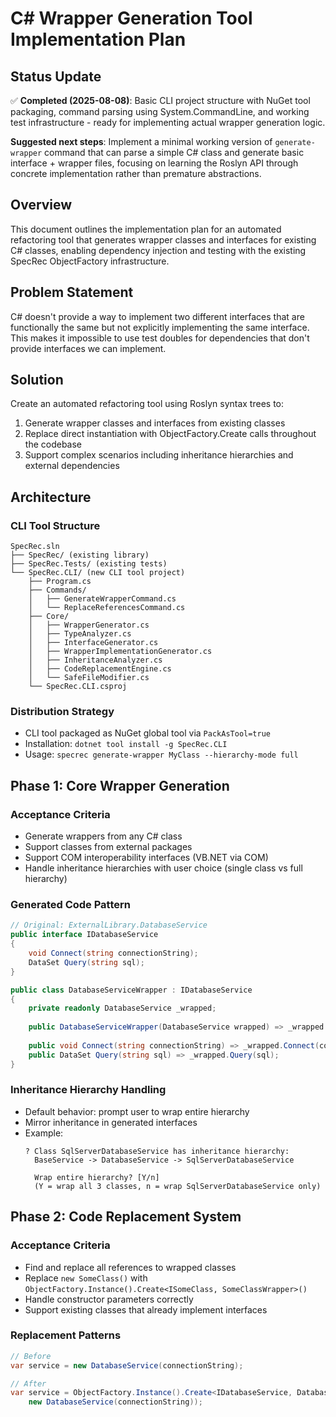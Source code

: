 # C# Wrapper Generation Tool Implementation Plan

## Status Update

✅ **Completed (2025-08-08)**: Basic CLI project structure with NuGet tool packaging, command parsing using System.CommandLine, and working test infrastructure - ready for implementing actual wrapper generation logic.

**Suggested next steps**: Implement a minimal working version of `generate-wrapper` command that can parse a simple C# class and generate basic interface + wrapper files, focusing on learning the Roslyn API through concrete implementation rather than premature abstractions.

## Overview

This document outlines the implementation plan for an automated refactoring tool that generates wrapper classes and interfaces for existing C# classes, enabling dependency injection and testing with the existing SpecRec ObjectFactory infrastructure.

## Problem Statement

C# doesn't provide a way to implement two different interfaces that are functionally the same but not explicitly implementing the same interface. This makes it impossible to use test doubles for dependencies that don't provide interfaces we can implement.

## Solution

Create an automated refactoring tool using Roslyn syntax trees to:
1. Generate wrapper classes and interfaces from existing classes
2. Replace direct instantiation with ObjectFactory.Create calls throughout the codebase
3. Support complex scenarios including inheritance hierarchies and external dependencies

## Architecture

### CLI Tool Structure
```
SpecRec.sln
├── SpecRec/ (existing library)
├── SpecRec.Tests/ (existing tests)  
└── SpecRec.CLI/ (new CLI tool project)
    ├── Program.cs
    ├── Commands/
    │   ├── GenerateWrapperCommand.cs
    │   └── ReplaceReferencesCommand.cs
    ├── Core/
    │   ├── WrapperGenerator.cs
    │   ├── TypeAnalyzer.cs
    │   ├── InterfaceGenerator.cs
    │   ├── WrapperImplementationGenerator.cs
    │   ├── InheritanceAnalyzer.cs
    │   ├── CodeReplacementEngine.cs
    │   └── SafeFileModifier.cs
    └── SpecRec.CLI.csproj
```

### Distribution Strategy
- CLI tool packaged as NuGet global tool via `PackAsTool=true`
- Installation: `dotnet tool install -g SpecRec.CLI`
- Usage: `specrec generate-wrapper MyClass --hierarchy-mode full`

## Phase 1: Core Wrapper Generation

### Acceptance Criteria
- Generate wrappers from any C# class
- Support classes from external packages
- Support COM interoperability interfaces (VB.NET via COM)
- Handle inheritance hierarchies with user choice (single class vs full hierarchy)

### Generated Code Pattern
```csharp
// Original: ExternalLibrary.DatabaseService
public interface IDatabaseService
{
    void Connect(string connectionString);
    DataSet Query(string sql);
}

public class DatabaseServiceWrapper : IDatabaseService  
{
    private readonly DatabaseService _wrapped;
    
    public DatabaseServiceWrapper(DatabaseService wrapped) => _wrapped = wrapped;
    
    public void Connect(string connectionString) => _wrapped.Connect(connectionString);
    public DataSet Query(string sql) => _wrapped.Query(sql);
}
```

### Inheritance Hierarchy Handling
- Default behavior: prompt user to wrap entire hierarchy
- Mirror inheritance in generated interfaces
- Example:
  ```
  ? Class SqlServerDatabaseService has inheritance hierarchy:
    BaseService -> DatabaseService -> SqlServerDatabaseService
    
    Wrap entire hierarchy? [Y/n] 
    (Y = wrap all 3 classes, n = wrap SqlServerDatabaseService only)
  ```

## Phase 2: Code Replacement System

### Acceptance Criteria
- Find and replace all references to wrapped classes
- Replace `new SomeClass()` with `ObjectFactory.Instance().Create<ISomeClass, SomeClassWrapper>()`
- Handle constructor parameters correctly
- Support existing classes that already implement interfaces

### Replacement Patterns
```csharp
// Before
var service = new DatabaseService(connectionString);

// After  
var service = ObjectFactory.Instance().Create<IDatabaseService, DatabaseServiceWrapper>(
    new DatabaseService(connectionString));
```
